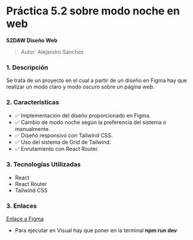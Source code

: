# Práctica 5.2 sobre modo noche en web

 **S2DAW Diseño Web**
 > Autor: Alejandro Sánchez 

### 1. Descripción

Se trata de un proyecto en el cual a partir de un diseño en Figma hay que realizar un modo claro y modo oscuro sobre un página web.

### 2. Características
- ✅ Implementación del diseño proporcionado en Figma.
- ✅ Cambio de modo noche según la preferencia del sistema o manualmente.
- ✅ Diseño responsivo con Tailwind CSS.
- ✅ Uso del sistema de Grid de Tailwind.
- ✅ Enrutamiento con React Router.

### 3. Tecnologías Utilizadas
- React
- React Router
- Tailwind CSS

### 3. Enlaces
[Enlace a Figma](https://www.figma.com/design/10u17bqBRQfO8PJ0mFsHGJ/Dark-Mode-(Copy)?node-id=0-18&t=uOJLjqMWb2sho7BC-1)
- Para ejecutar en Visual hay que poner en la terminal **npm run dev**
